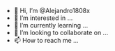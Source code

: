 - 👋 Hi, I’m @Alejandro1808x
- 👀 I’m interested in ...
- 🌱 I’m currently learning ...
- 💞️ I’m looking to collaborate on ...
- 📫 How to reach me ...

<!---
Alejandro1808x/Alejandro1808x is a ✨ special ✨ repository because its `README.md` (this file) appears on your GitHub profile.
You can click the Preview link to take a look at your changes.
--->
